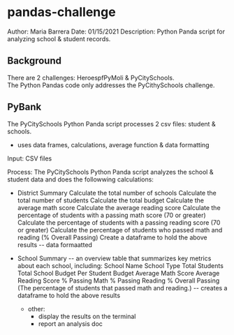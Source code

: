 # pandas-challenge
Author: Maria Barrera
Date: 01/15/2021
Description:  Python Panda script for analyzing school & student records.

## Background
There are 2 challenges:  HeroespfPyMoli & PyCitySchools.  
The Python Pandas code only addresses the PyCithySchools challenge.

## PyBank
The PyCitySchools Python Panda script processes 2 csv files: student & schools.
 * uses data frames, calculations, average function & data formatting

Input: 
CSV files

Process:
The PyCitySchools Python Panda script analyzes the school & student data and does the followwing calculations:

* District Summary
  Calculate the total number of schools
  Calculate the total number of students
  Calculate the total budget
  Calculate the average math score 
  Calculate the average reading score
  Calculate the percentage of students with a passing math score (70 or greater)
  Calculate the percentage of students with a passing reading score (70 or greater)
  Calculate the percentage of students who passed math and reading (% Overall Passing)
  Create a dataframe to hold the above results
  -- data formaatted 

* School Summary -- an overview table that summarizes key metrics about each school, including:
  School Name
  School Type
  Total Students
  Total School Budget
  Per Student Budget
  Average Math Score
  Average Reading Score
  % Passing Math
  % Passing Reading
  % Overall Passing (The percentage of students that passed math and reading.)
  -- creates a dataframe to hold the above results
  
  * other:
    - display the results on the terminal
    - report an analysis doc
  
